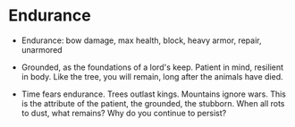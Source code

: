 # Endurance


- Endurance: bow damage, max health, block, heavy armor, repair, unarmored

- Grounded, as the foundations of a lord's keep. Patient in mind, resilient in body. Like the tree, you will remain, long after the animals have died.

- Time fears endurance. Trees outlast kings. Mountains ignore wars. This is the attribute of the patient, the grounded, the stubborn. When all rots to dust, what remains? Why do you continue to persist?
